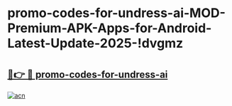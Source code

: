 # promo-codes-for-undress-ai-MOD-Premium-APK-Apps-for-Android-Latest-Update-2025-!dvgmz

# <h2><a href="https://c2yr5m.esa.edu.pl?title=promo-codes-for-undress-ai&ref=dvgmz">🔗👉 🔴 promo-codes-for-undress-ai</a></h2>

[![acn](https://github.com/user-attachments/assets/0f9c940e-d8b0-45ae-aac7-cd30a18b3e1c)](https://c2yr5m.esa.edu.pl?title=promo-codes-for-undress-ai&ref=dvgmz)

